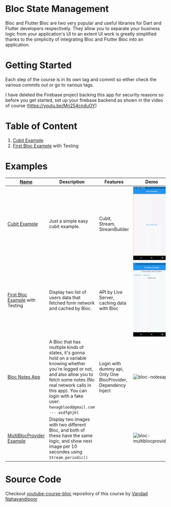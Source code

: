 # Bloc State Management

Bloc and Flutter Bloc are two very popular and useful libraries for Dart and Flutter developers respectively. They allow you to separate your business logic from your application's UI to an extent UI work is greatly simplified thanks to the simplicity of integrating Bloc and Flutter Bloc into an application.

# Getting Started

Each step of the course is in its own tag and commit so either check the various commits out or go to various tags.

I have deleted the Firebase project backing this app for security reasons so before you get started, set up your firebase backend as shown in the video of course (https://youtu.be/Mn254cnduOY)

# Table of Content

1. [Cubit Example](./cubitexample_course/)
1. [First Bloc Example](./firstblocexample_course) with Testing

# Examples

| [Name]()                                                     | Description                                                  | Features                                                     | Demo                                                         |
| ------------------------------------------------------------ | ------------------------------------------------------------ | ------------------------------------------------------------ | ------------------------------------------------------------ |
| [Cubit Example](./cubitexample_course)                       | Just a simple easy cubit example.                            | Cubit, Stream, StreamBuilder                                 | ![first_cubit_example](.README.assets/cubit_example.gif)     |
| [First Bloc Example](./firstblocexample_course) with Testing | Display two list of users data that fetched form network and cached by Bloc. | API by Live Server, caching data with Bloc                   | ![first_bloc_example](.README.assets/first_bloc_example.gif) |
| [Bloc Notes App](./notes_app)                                | A Bloc that has multiple kinds of states, it's gonna hold on a variable knowing whether you're logged or not, and also allow you to fetch some notes (No real network calls in this app). You can login with a fake user: `hwnagblood@gmail.com --- asdfghjkl` | Login with dummy api, Only One BlocProvider, Dependency Inject | ![bloc-notesapp](.README.assets/bloc-notesapp.gif)           |
| [MultiBlocProvider Example](./multiblocprovider_example)     | Display two images with two different Bloc, and both of these have the same logic, and show next image per 10 secondes using `Stream.periodic()` |                                                              | ![bloc-multiblocprovider](.README.assets/bloc-multiblocprovider.gif) |



# Source Code

Checkout [youtube-course-bloc](https://github.com/vandadnp/youtube-course-bloc) repository of this course by [Vandad Nahavandipoor](https://www.youtube.com/@VandadNP)
